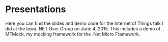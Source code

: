 # Presentations

Here you can find the slides and demo code for the Internet of Things talk I did at the Iowa .NET User Group on June 4, 2015. This includes a demo of MFMock, my mocking framework for the .Net Micro Framework.
